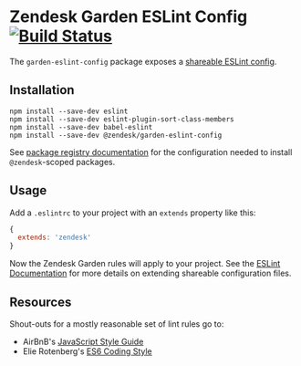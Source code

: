 # Zendesk Garden ESLint Config [![Build Status](https://travis-ci.com/zendeskgarden/eslint-config.svg?token=dDt9s6smCMgz269xNbpz&branch=master)](https://travis-ci.com/zendeskgarden/eslint-config)

The `garden-eslint-config` package exposes a [shareable ESLint
config](http://eslint.org/docs/developer-guide/shareable-configs).

## Installation

    npm install --save-dev eslint
    npm install --save-dev eslint-plugin-sort-class-members
    npm install --save-dev babel-eslint
    npm install --save-dev @zendesk/garden-eslint-config

See [package registry
documentation](https://github.com/zendeskgarden/LANDSCAPE/wiki/Package-Registry)
for the configuration needed to install `@zendesk`-scoped packages.

## Usage

Add a `.eslintrc` to your project with an `extends` property like this:

```javascript
{
  extends: 'zendesk'
}
```

Now the Zendesk Garden rules will apply to your project. See the [ESLint
Documentation](http://eslint.org/docs/user-guide/configuring#extending-configuration-files)
for more details on extending shareable configuration files.

## Resources

Shout-outs for a mostly reasonable set of lint rules go to:

* AirBnB's [JavaScript Style Guide](https://github.com/airbnb/javascript)
* Elie Rotenberg's [ES6 Coding Style](https://github.com/elierotenberg/coding-styles/blob/master/es6.md)
